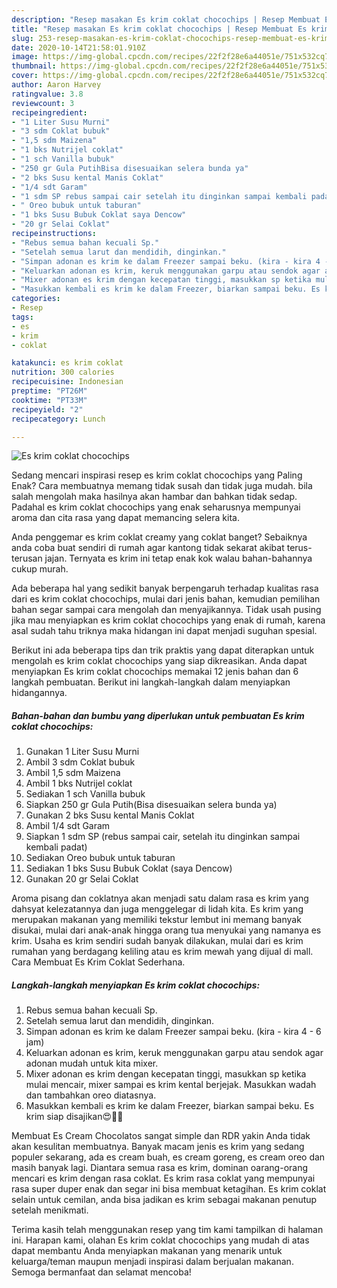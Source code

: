 ```yaml
---
description: "Resep masakan Es krim coklat chocochips | Resep Membuat Es krim coklat chocochips Yang Sedap"
title: "Resep masakan Es krim coklat chocochips | Resep Membuat Es krim coklat chocochips Yang Sedap"
slug: 253-resep-masakan-es-krim-coklat-chocochips-resep-membuat-es-krim-coklat-chocochips-yang-sedap
date: 2020-10-14T21:58:01.910Z
image: https://img-global.cpcdn.com/recipes/22f2f28e6a44051e/751x532cq70/es-krim-coklat-chocochips-foto-resep-utama.jpg
thumbnail: https://img-global.cpcdn.com/recipes/22f2f28e6a44051e/751x532cq70/es-krim-coklat-chocochips-foto-resep-utama.jpg
cover: https://img-global.cpcdn.com/recipes/22f2f28e6a44051e/751x532cq70/es-krim-coklat-chocochips-foto-resep-utama.jpg
author: Aaron Harvey
ratingvalue: 3.8
reviewcount: 3
recipeingredient:
- "1 Liter Susu Murni"
- "3 sdm Coklat bubuk"
- "1,5 sdm Maizena"
- "1 bks Nutrijel coklat"
- "1 sch Vanilla bubuk"
- "250 gr Gula PutihBisa disesuaikan selera bunda ya"
- "2 bks Susu kental Manis Coklat"
- "1/4 sdt Garam"
- "1 sdm SP rebus sampai cair setelah itu dinginkan sampai kembali padat"
- " Oreo bubuk untuk taburan"
- "1 bks Susu Bubuk Coklat saya Dencow"
- "20 gr Selai Coklat"
recipeinstructions:
- "Rebus semua bahan kecuali Sp."
- "Setelah semua larut dan mendidih, dinginkan."
- "Simpan adonan es krim ke dalam Freezer sampai beku. (kira - kira 4 - 6 jam)"
- "Keluarkan adonan es krim, keruk menggunakan garpu atau sendok agar adonan mudah untuk kita mixer."
- "Mixer adonan es krim dengan kecepatan tinggi, masukkan sp ketika mulai mencair, mixer sampai es krim kental berjejak. Masukkan wadah dan tambahkan oreo diatasnya."
- "Masukkan kembali es krim ke dalam Freezer, biarkan sampai beku. Es krim siap disajikan😍👌🏻"
categories:
- Resep
tags:
- es
- krim
- coklat

katakunci: es krim coklat 
nutrition: 300 calories
recipecuisine: Indonesian
preptime: "PT26M"
cooktime: "PT33M"
recipeyield: "2"
recipecategory: Lunch

---
```



![Es krim coklat chocochips](https://img-global.cpcdn.com/recipes/22f2f28e6a44051e/751x532cq70/es-krim-coklat-chocochips-foto-resep-utama.jpg)

Sedang mencari inspirasi resep es krim coklat chocochips yang Paling Enak? Cara membuatnya memang tidak susah dan tidak juga mudah. bila salah mengolah maka hasilnya akan hambar dan bahkan tidak sedap. Padahal es krim coklat chocochips yang enak seharusnya mempunyai aroma dan cita rasa yang dapat memancing selera kita.

Anda penggemar es krim coklat creamy yang coklat banget? Sebaiknya anda coba buat sendiri di rumah agar kantong tidak sekarat akibat terus-terusan jajan. Ternyata es krim ini tetap enak kok walau bahan-bahannya cukup murah.

Ada beberapa hal yang sedikit banyak berpengaruh terhadap kualitas rasa dari es krim coklat chocochips, mulai dari jenis bahan, kemudian pemilihan bahan segar sampai cara mengolah dan menyajikannya. Tidak usah pusing jika mau menyiapkan es krim coklat chocochips yang enak di rumah, karena asal sudah tahu triknya maka hidangan ini dapat menjadi suguhan spesial.


Berikut ini ada beberapa tips dan trik praktis yang dapat diterapkan untuk mengolah es krim coklat chocochips yang siap dikreasikan. Anda dapat menyiapkan Es krim coklat chocochips memakai 12 jenis bahan dan 6 langkah pembuatan. Berikut ini langkah-langkah dalam menyiapkan hidangannya.

<!--inarticleads1-->

##### Bahan-bahan dan bumbu yang diperlukan untuk pembuatan Es krim coklat chocochips:

1. Gunakan 1 Liter Susu Murni
1. Ambil 3 sdm Coklat bubuk
1. Ambil 1,5 sdm Maizena
1. Ambil 1 bks Nutrijel coklat
1. Sediakan 1 sch Vanilla bubuk
1. Siapkan 250 gr Gula Putih(Bisa disesuaikan selera bunda ya)
1. Gunakan 2 bks Susu kental Manis Coklat
1. Ambil 1/4 sdt Garam
1. Siapkan 1 sdm SP (rebus sampai cair, setelah itu dinginkan sampai kembali padat)
1. Sediakan  Oreo bubuk untuk taburan
1. Sediakan 1 bks Susu Bubuk Coklat (saya Dencow)
1. Gunakan 20 gr Selai Coklat


Aroma pisang dan coklatnya akan menjadi satu dalam rasa es krim yang dahsyat kelezatannya dan juga menggelegar di lidah kita. Es krim yang merupakan makanan yang memiliki tekstur lembut ini memang banyak disukai, mulai dari anak-anak hingga orang tua menyukai yang namanya es krim. Usaha es krim sendiri sudah banyak dilakukan, mulai dari es krim rumahan yang berdagang keliling atau es krim mewah yang dijual di mall. Cara Membuat Es Krim Coklat Sederhana. 

<!--inarticleads2-->

##### Langkah-langkah menyiapkan Es krim coklat chocochips:

1. Rebus semua bahan kecuali Sp.
1. Setelah semua larut dan mendidih, dinginkan.
1. Simpan adonan es krim ke dalam Freezer sampai beku. (kira - kira 4 - 6 jam)
1. Keluarkan adonan es krim, keruk menggunakan garpu atau sendok agar adonan mudah untuk kita mixer.
1. Mixer adonan es krim dengan kecepatan tinggi, masukkan sp ketika mulai mencair, mixer sampai es krim kental berjejak. Masukkan wadah dan tambahkan oreo diatasnya.
1. Masukkan kembali es krim ke dalam Freezer, biarkan sampai beku. Es krim siap disajikan😍👌🏻


Membuat Es Cream Chocolatos sangat simple dan RDR yakin Anda tidak akan kesulitan membuatnya. Banyak macam jenis es krim yang sedang populer sekarang, ada es cream buah, es cream goreng, es cream oreo dan masih banyak lagi. Diantara semua rasa es krim, dominan oarang-orang mencari es krim dengan rasa coklat. Es krim rasa coklat yang mempunyai rasa super duper enak dan segar ini bisa membuat ketagihan. Es krim coklat selain untuk cemilan, anda bisa jadikan es krim sebagai makanan penutup setelah menikmati. 

Terima kasih telah menggunakan resep yang tim kami tampilkan di halaman ini. Harapan kami, olahan Es krim coklat chocochips yang mudah di atas dapat membantu Anda menyiapkan makanan yang menarik untuk keluarga/teman maupun menjadi inspirasi dalam berjualan makanan. Semoga bermanfaat dan selamat mencoba!
